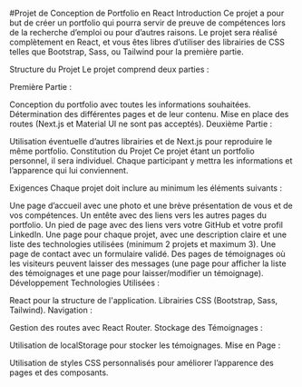 
#Projet de Conception de Portfolio en React
Introduction
Ce projet a pour but de créer un portfolio qui pourra servir de preuve de compétences lors de la recherche d’emploi ou pour d’autres raisons. Le projet sera réalisé complètement en React, et vous êtes libres d’utiliser des librairies de CSS telles que Bootstrap, Sass, ou Tailwind pour la première partie.

Structure du Projet
Le projet comprend deux parties :

Première Partie :

Conception du portfolio avec toutes les informations souhaitées.
Détermination des différentes pages et de leur contenu.
Mise en place des routes (Next.js et Material UI ne sont pas acceptés).
Deuxième Partie :

Utilisation éventuelle d’autres librairies et de Next.js pour reproduire le même portfolio.
Constitution du Projet
Ce projet étant un portfolio personnel, il sera individuel. Chaque participant y mettra les informations et l’apparence qui lui conviennent.

Exigences
Chaque projet doit inclure au minimum les éléments suivants :

Une page d’accueil avec une photo et une brève présentation de vous et de vos compétences.
Un entête avec des liens vers les autres pages du portfolio.
Un pied de page avec des liens vers votre GitHub et votre profil LinkedIn.
Une page pour chaque projet, avec une description claire et une liste des technologies utilisées (minimum 2 projets et maximum 3).
Une page de contact avec un formulaire validé.
Des pages de témoignages où les visiteurs peuvent laisser des messages (une page pour afficher la liste des témoignages et une page pour laisser/modifier un témoignage).
Développement
Technologies Utilisées :

React pour la structure de l'application.
Librairies CSS (Bootstrap, Sass, Tailwind).
Navigation :

Gestion des routes avec React Router.
Stockage des Témoignages :

Utilisation de localStorage pour stocker les témoignages.
Mise en Page :

Utilisation de styles CSS personnalisés pour améliorer l’apparence des pages et des composants.
